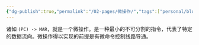 ```yaml
---
{"dg-publish":true,"permalink":"/02-pages/微操作/","tags":["personal/blog","计算机组成原理/CPU"]}
---
```


诸如 `(PC) -> MAR`，就是一个微操作。是一种最小的不可分割的指令，代表了特定的数据流向。微操作得以实现的前提是有微命令控制线路导通。